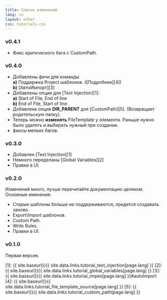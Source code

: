```yaml
---
title: Список изменений
lang: ru
layout: other
css: tutorials.css
---
```


### v0.4.1
- Фикс критического бага с CustomPath.

### v0.4.0

* Добавлены фичи для команды
<br> **a)** Поддержка Project шаблонов. ([Подробнее][4])
<br> **b)** [АвтоИмпорт][3]
* Добавлены опции для [Text Injection][1]:
<br> **a)** Start of File, End of line
<br> **b)** End of File, Start of line
* Добавлена опция **DIR_PARENT** для [CustomPath][5]. (Возвращает родительскую папку).
* Теперь можно **изменять** FileTemplate у элемента. Раньше нужно было удалять и выбирать нужный при создании.
* фиксы мелких багов.

### v0.3.0

* Добавлен [Text Injection][1]
* Немного переделаны [Global Variables][2]
* Правки в UI.


### v0.2.0

Изменений много, лучше перечитайте документацию целиком.<br>
Основные именения:

* Старые шаблоны больше не поддерживаются, придется создавать заново.
* Export\Import шаблонов.
* Custom Path.
* Write Rules.
* Правки в UI.


### v0.1.0

Первая версия.


[1]: {{ site.baseurl}}{{ site.data.links.tutorial_text_injection[page.lang] }}
[2]: {{ site.baseurl}}{{ site.data.links.tutorial_global_variables[page.lang] }}
[3]: {{ site.baseurl}}{{ site.data.links.tutorial_impex[page.lang] }}#autoImport
[4]: {{ site.baseurl}}{{ site.data.links.tutorial_file_template_source[page.lang] }}
[5]: {{ site.baseurl}}{{ site.data.links.tutorial_custom_path[page.lang] }}